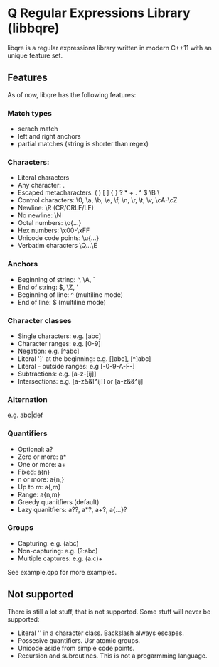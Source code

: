 # Q Regular Expressions Library (libbqre)

libqre is a regular expressions library written in modern C++11 with an unique feature set.

## Features

As of now, libqre has the following features:

### Match types

- serach match
- left and right anchors
- partial matches (string is shorter than regex)

### Characters:

- Literal characters
- Any character: .
- Escaped metacharacters: \( \) \[ \] \{ \} \? \* \+ \. \^ \$ \B \\
- Control characters: \0, \a, \b, \e, \f, \n, \r, \t, \v, \cA-\cZ
- Newline: \R (CR/CRLF/LF)
- No newline: \N
- Octal numbers: \o{...}
- Hex numbers: \x00-\xFF
- Unicode code points: \u{...}
- Verbatim characters \Q...\E

### Anchors

- Beginning of string: ^, \A, \`
- End of string: $, \Z, \'
- Beginning of line: ^ (multiline mode)
- End of line: $ (multiline mode)

### Character classes

- Single characters: e.g. [abc]
- Character ranges: e.g. [0-9]
- Negation: e.g. [^abc]
- Literal ']' at the beginning: e.g. []abc], [^]abc]
- Literal - outside ranges: e.g [-0-9-A-F-]
- Subtractions: e.g. [a-z-[ij]]
- Intersections: e.g. [a-z&&[^ij]] or [a-z&&^ij]

### Alternation

e.g. abc|def

### Quantifiers

- Optional: a?
- Zero or more: a*
- One or more: a+
- Fixed: a{n}
- n or more: a{n,}
- Up to m: a{,m}
- Range: a{n,m}
- Greedy quanitfiers (default)
- Lazy quanitfiers: a??, a*?, a+?, a{...}?

### Groups

- Capturing: e.g. (abc)
- Non-capturing: e.g. (?:abc)
- Multiple captures: e.g. (a.c)+

See example.cpp for more examples.

## Not supported

There is still a lot stuff, that is not supported.
Some stuff will never be supported:

 - Literal '\' in a character class. Backslash always escapes.
 - Possesive quantifiers. Usr atomic groups.
 - Unicode aside from simple code points.
 - Recursion and subroutines. This is not a progarmming language.
